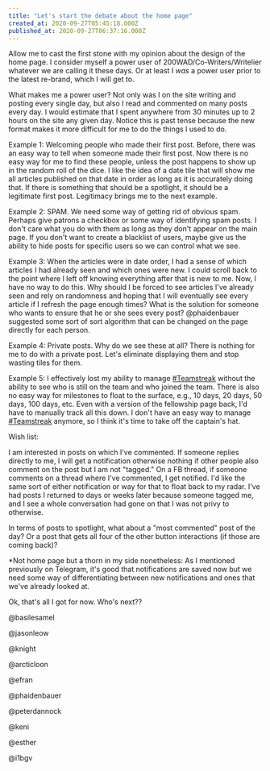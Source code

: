 ```yaml
---
title: "Let's start the debate about the home page"
created_at: 2020-09-27T05:45:18.000Z
published_at: 2020-09-27T06:37:16.000Z
---
```

Allow me to cast the first stone with my opinion about the design of the home page. I consider myself a power user of 200WAD/Co-Writers/Writelier whatever we are calling it these days. Or at least I _was_ a power user prior to the latest re-brand, which I will get to.

What makes me a power user? Not only was I on the site writing and posting every single day, but also I read and commented on many posts every day. I would estimate that I spent anywhere from 30 minutes up to 2 hours on the site any given day. Notice this is past tense because the new format makes it more difficult for me to do the things I used to do.

Example 1: Welcoming people who made their first post. Before, there was an easy way to tell when someone made their first post. Now there is no easy way for me to find these people, unless the post happens to show up in the random roll of the dice. I like the idea of a date tile that will show me all articles published on that date in order as long as it is accurately doing that. If there is something that should be a spotlight, it should be a legitimate first post. Legitimacy brings me to the next example.

Example 2: SPAM. We need some way of getting rid of obvious spam. Perhaps give patrons a checkbox or some way of identifying spam posts. I don't care what you do with them as long as they don't appear on the main page. If you don't want to create a blacklist of users, maybe give us the ability to hide posts for specific users so we can control what we see.

Example 3: When the articles were in date order, I had a sense of which articles I had already seen and which ones were new. I could scroll back to the point where I left off knowing everything after that is new to me. Now, I have no way to do this. Why should I be forced to see articles I've already seen and rely on randomness and hoping that I will eventually see every article if I refresh the page enough times? What is the solution for someone who wants to ensure that he or she sees every post? @phaidenbauer suggested some sort of sort algorithm that can be changed on the page directly for each person.

Example 4: Private posts. Why do we see these at all? There is nothing for me to do with a private post. Let's eliminate displaying them and stop wasting tiles for them.

Example 5: I effectively lost my ability to manage [#Teamstreak](#Teamstreak) without the ability to see who is still on the team and who joined the team. There is also no easy way for milestones to float to the surface, e.g., 10 days, 20 days, 50 days, 100 days, etc. Even with a version of the fellowship page back, I'd have to manually track all this down. I don't have an easy way to manage [#Teamstreak](#Teamstreak) anymore, so I think it's time to take off the captain's hat. 

Wish list:

I am interested in posts on which I've commented. If someone replies directly to me, I will get a notification otherwise nothing if other people also comment on the post but I am not "tagged." On a FB thread, if someone comments on a thread where I've commented, I get notified. I'd like the same sort of either notification or way for that to float back to my radar. I've had posts I returned to days or weeks later because someone tagged me, and I see a whole conversation had gone on that I was not privy to otherwise.

In terms of posts to spotlight, what about a "most commented" post of the day? Or a post that gets all four of the other button interactions (if those are coming back)? 

\*Not home page but a thorn in my side nonetheless: As I mentioned previously on Telegram, it's good that notifications are saved now but we need some way of differentiating between new notifications and ones that we've already looked at.

Ok, that's all I got for now. Who's next??

@basilesamel

@jasonleow

@knight

@arcticloon

@efran

@phaidenbauer

@peterdannock

@keni

@esther

@i1bgv
